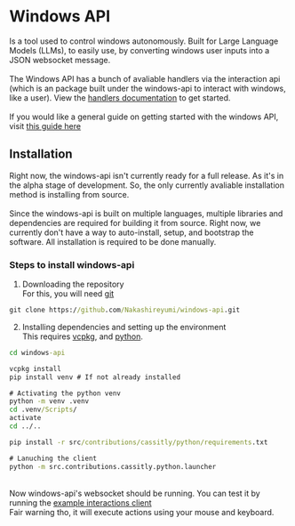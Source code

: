 # Windows API
Is a tool used to control windows autonomously. Built for Large Language Models (LLMs), to easily use, by converting windows user inputs into a JSON websocket message.
<br><br>The Windows API has a bunch of avaliable handlers via the interaction api (which is an package built under the windows-api to interact with windows, like a user).
View the [handlers documentation](./docs/interactions-api/handlers/Getting%20Started.md) to get started.
<br><br>If you would like a general guide on getting started with the windows API, visit [this guide here](./docs/Getting%20Started%20with%20the%20windows-api.md)

## Installation
Right now, the windows-api isn't currently ready for a full release. As it's in the alpha stage of development.
So, the only currently avaliable installation method is installing from source.
<br><br>Since the windows-api is built on multiple languages, multiple libraries and dependencies are required for building it from source.
Right now, we currently don't have a way to auto-install, setup, and bootstrap the software. All installation is required to be done manually.

### Steps to install windows-api
1. Downloading the repository
<br>For this, you will need [git](https://git-scm.com/)
```cmd
git clone https://github.com/Nakashireyumi/windows-api.git
```
2. Installing dependencies and setting up the environment
<br>This requires [vcpkg](https://vcpkg.io/en/), and [python](https://www.python.org/).
```cmd
cd windows-api

vcpkg install
pip install venv # If not already installed

# Activating the python venv
python -m venv .venv
cd .venv/Scripts/
activate
cd ../..

pip install -r src/contributions/cassitly/python/requirements.txt

# Lanuching the client
python -m src.contributions.cassitly.python.launcher
```
<br>Now windows-api's websocket should be running. You can test it by running the [example interactions client](./src/contributions/cassitly/python/examples/interactions-client)
<br>Fair warning tho, it will execute actions using your mouse and keyboard.
